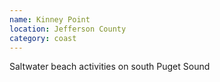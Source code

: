 ```yaml
---
name: Kinney Point
location: Jefferson County
category: coast
---
```


Saltwater beach activities on south Puget Sound
